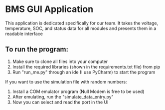 # BMS GUI Application
This application is dedicated specifically for our team. It takes the voltage, temperature, SOC, and status data for all modules and presents them in a readable interface

## To run the program: 
1. Make sure to clone all files into your computer
2. Install the required libraries (shown in the requirements.txt file) from pip
3. Run "run_me.py" through an ide (I use PyCharm) to start the program

If you want to use the simulation file with random numbers:
1. Install a COM emulator program (Null Modem is free to be used)
2. After emulating, run the "simulate_data_entry.py"
3. Now you can select and read the port in the UI
